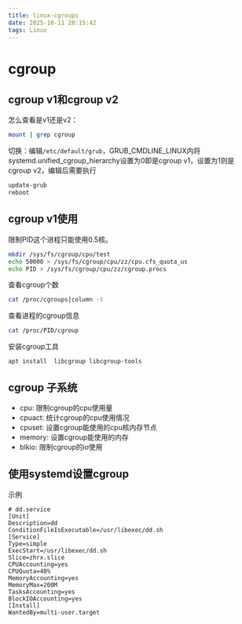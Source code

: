 ```yaml
---
title: linux-cgroups
date: 2025-10-11 20:15:42
tags: Linux
---
```

#  cgroup
## cgroup v1和cgroup v2
怎么查看是v1还是v2：
```sh
mount | grep cgroup
```
切换：编辑`/etc/default/grub`，GRUB_CMDLINE_LINUX内将systemd.unified_cgroup_hierarchy设置为0即是cgroup v1，设置为1则是cgroup v2，编辑后需要执行
```sh
update-grub
reboot
```

## cgroup v1使用
限制PID这个进程只能使用0.5核。
```sh
mkdir /sys/fs/cgroup/cpu/test
echo 50000 > /sys/fs/cgroup/cpu/zz/cpu.cfs_quota_us
echo PID > /sys/fs/cgroup/cpu/zz/cgroup.procs
```
查看cgroup个数
```sh
cat /proc/cgroups|column -t
```

查看进程的cgroup信息
```sh
cat /proc/PID/cgroup
```

安装cgroup工具
```
apt install  libcgroup libcgroup-tools
```

## cgroup 子系统

+ cpu: 限制cgroup的cpu使用量
+ cpuact: 统计cgroup的cpu使用情况
+ cpuset: 设置cgroup能使用的cpu核内存节点
+ memory: 设置cgroup能使用的内存
+ blkio: 限制cgroup的io使用

## 使用systemd设置cgroup
示例
```
# dd.service
[Unit]
Description=dd
ConditionFileIsExecutable=/usr/libexec/dd.sh
[Service]
Type=simple
ExecStart=/usr/libexec/dd.sh
Slice=zhrx.slice
CPUAccounting=yes
CPUQuota=40%
MemoryAccounting=yes
MemoryMax=200M
TasksAccounting=yes
BlockIOAccounting=yes
[Install]
WantedBy=multi-user.target
```